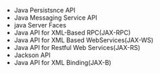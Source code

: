 
* Java Persistsnce API
* Java Messaging Service API
* java Server Faces
* Java API for XML-Based RPC(JAX-RPC)
* Java API for XML Based WebServices(JAX-WS)
* Java API for Restful Web Services(JAX-RS)
* Jackson API
* Java API for XML Binding(JAX-B)
